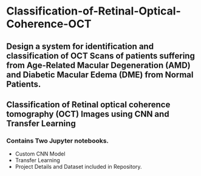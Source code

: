 # Classification-of-Retinal-Optical-Coherence-OCT
## Design a system for identification and classification of OCT Scans of patients suffering from Age-Related Macular Degeneration (AMD) and Diabetic Macular Edema (DME) from Normal Patients.
## Classification of Retinal optical coherence tomography (OCT) Images using CNN and Transfer Learning
### Contains Two Jupyter notebooks.
* Custom CNN Model
* Transfer Learning 
* Project Details and Dataset included in Repository.
